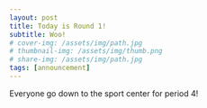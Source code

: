 ```yaml
---
layout: post
title: Today is Round 1!
subtitle: Woo!
# cover-img: /assets/img/path.jpg
# thumbnail-img: /assets/img/thumb.png
# share-img: /assets/img/path.jpg
tags: [announcement]
---
```


Everyone go down to the sport center for period 4!